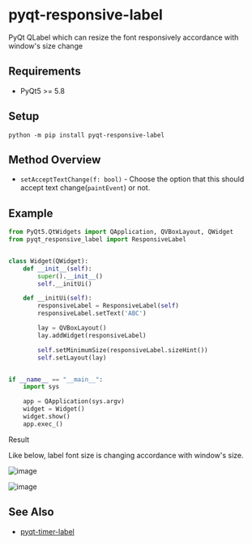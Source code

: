 # pyqt-responsive-label
PyQt QLabel which can resize the font responsively accordance with window's size change

## Requirements
* PyQt5 >= 5.8

## Setup
`python -m pip install pyqt-responsive-label`

## Method Overview
* `setAcceptTextChange(f: bool)` - Choose the option that this should accept text change(`paintEvent`) or not.

## Example
```python
from PyQt5.QtWidgets import QApplication, QVBoxLayout, QWidget
from pyqt_responsive_label import ResponsiveLabel


class Widget(QWidget):
    def __init__(self):
        super().__init__()
        self.__initUi()

    def __initUi(self):
        responsiveLabel = ResponsiveLabel(self)
        responsiveLabel.setText('ABC')

        lay = QVBoxLayout()
        lay.addWidget(responsiveLabel)

        self.setMinimumSize(responsiveLabel.sizeHint())
        self.setLayout(lay)


if __name__ == "__main__":
    import sys

    app = QApplication(sys.argv)
    widget = Widget()
    widget.show()
    app.exec_()
```

Result

Like below, label font size is changing accordance with window's size.

![image](https://user-images.githubusercontent.com/55078043/163919017-31d6ae6b-329a-414e-ad37-a09dee778faf.png)

![image](https://user-images.githubusercontent.com/55078043/163919028-c718a549-71bf-4581-8f28-19c6a36719fc.png)

## See Also
* <a href="https://github.com/yjg30737/pyqt-timer-label.git">pyqt-timer-label</a>


